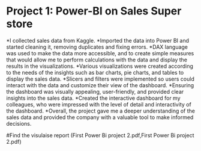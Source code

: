 # Project 1: Power-BI on Sales Super store

 *I collected sales data from Kaggle.
 *Imported the data into Power BI and started cleaning it, removing duplicates and fixing errors.
 *DAX language was used to make the data more accessible, and to create simple measures that would allow me to perform calculations with the data and display the results   in the visualizations.
 *Various visualizations were created according to the needs of the insights such as bar charts, pie charts, and tables to display the sales data.
 *Slicers and filters were implemented so users could interact with the data and customize their view of the dashboard.
 *Ensuring the dashboard was visually appealing, user-friendly, and provided clear insights into the sales data.
 *Created the interactive dashboard for my colleagues, who were impressed with the level of detail and interactivity of the dashboard.
 *Overall, the project gave me a deeper understanding of the sales data and provided the company with a valuable tool to make informed decisions.

#Find the visulaise report (First Power Bi project 2.pdf,First Power Bi project 2.pdf)
